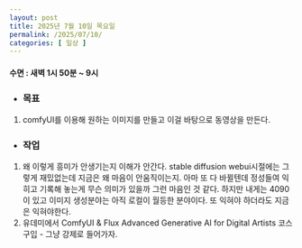 ```yaml
---
layout: post
title: 2025년 7월 10일 목요일
permalink: /2025/07/10/
categories: [ 일상 ]
---
```

#### 수면 : 새벽 1시 50분 ~ 9시 
* ### 목표
1. comfyUI를 이용해 원하는 이미지를 만들고 이걸 바탕으로 동영상을 만든다.

* ### 작업
1. 왜 이렇게 흥미가 안생기는지 이해가 안간다. stable diffusion webui시절에는 그렇게 재밌없는데 지금은 왜 마음이 안움직이는지. 아마 또 다 바뀔텐데 정성들여 익히고 기록해 놓는게 무슨 의미가 있을까 그런 마음인 것 같다. 하지만 내게는 4090이 있고 이미지 생성분야는 아직 로컬이 월등한 분야이다. 또 익혀야 하더라도 지금은 익혀야한다.
2. 유데미에서 ComfyUI & Flux Advanced Generative AI for Digital Artists 코스 구입 - 그냥 강제로 들어가자.